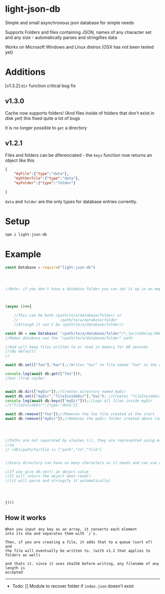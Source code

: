 # light-json-db
Simple and small asynchronous json database for simple needs

Supports Folders and files containing JSON, names of any character set and any size - automatically parses and stringifies data

Works on Microsoft Windows and Linux distros
(OSX has not been tested yet)

# Additions

[v1.3.2]:`dir` function critical bug fix

## v1.3.0
Cache now supports folders!
(And files inside of folders that don't exist in disk *yet*)
this fixed quite a lot of bugs

It is no longer possible to `get` a directory




## v1.2.1
Files and folders can be diferenciated - the `keys` function now returns an object like this
```json
{
	"myFile":{"type":"data"},
	"myOtherFile":{"type":"data"},
	"myFolder":{"type":"folder"}
	
}
```
`data` and `folder` are the only types for database entries currently.

# Setup
```bash
npm i light-json-db
```

# Example
```js
const Database = require("light-json-db")




//Note: if you don't have a database folder you can set it up in an empty one 



(async ()=>{

	//This can be both /path/to/a/database/folder/ or
	//					 /path/to/a/database/folder
	//Altough it can't be /path/to/a/database/folder//

const db = new Database( "/path/to/a/database/folder"/*,{writeDelay:60000}*/)
//Makes database use the "/path/to/a/database/folder" path

//And will keep files written to or read in memory for 60 seconds
//(By default)
//

await db.set(["foo"],"bar");//Writes "bar" to file named "foo" in the database root

console.log(await db.get(["foo"]));
//bar (from cache)


await db.dir(["myDir"]);//Creates directory named myDir
await db.set(["myDir","fileInsideDir"],"baz"); //Creates "fileInsideDir" inside of it
console.log(await db.keys(["myDir"]));//Logs all files inside myDir
//{"fileInsideDir":{type:"data"}}

await db.remove(["foo"]);//Removes the foo file created at the start
await db.remove(["myDir"]);//Removes the myDir folder created above (and all files inside it)




//Paths are not separated by slashes (/), they are represented using Arrays of strings
//ie
// (db)/path/to/file is ["path","to","file"]


//Every directory can have as many characters as it needs and can use any characters Supported by JSON

//If you give db.set() an object value
//It will return the object when read()
//(it will parse and stringify it automatically)




})()
```


## How it works
	When you input any key as an array, it converts each element 
	into its sha and separates them with `/`s.

	Then, if you are creating a file, it adds that to a queue (sort of) and 
	the file will eventually be written to. (with v1.2 that applies to folders as well)

	and thats it. since it uses sha256 before writing, any filename of any length is 
	accepted

***


 * Todo: 
 [] Module to recover folder if `index.json` doesn't exist
 



